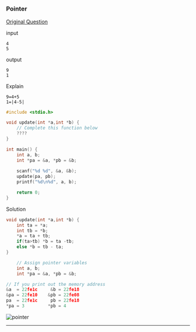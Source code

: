 #


### Pointer

[Original Question](https://www.hackerrank.com/challenges/c-tutorial-pointer)


input
```
4
5
```
output
```
9
1
```
Explain
```
9=4+5
1=|4-5|
```

```c
#include <stdio.h>

void update(int *a,int *b) {
    // Complete this function below
    ????
}

int main() {
    int a, b;
    int *pa = &a, *pb = &b;
    
    scanf("%d %d", &a, &b);
    update(pa, pb);
    printf("%d\n%d", a, b);

    return 0;
}
```

Solution

```c++
void update(int *a,int *b) {
	int ta = *a;
	int tb = *b;
	*a = ta + tb;
	if(ta>tb) *b = ta -tb;
	else *b = tb - ta;
}
```

```c
    // Assign pointer variables
    int a, b;
    int *pa = &a, *pb = &b;

// If you print out the memory address
&a  = 22fe1c     &b = 22fe18
&pa = 22fe10    &pb = 22fe08
pa  = 22fe1c     pb = 22fe18
*pa = 3         *pb = 4
```

![pointer](https://cloud.githubusercontent.com/assets/5623445/21299110/71842710-c566-11e6-8760-36ffc1da7af5.PNG)


---
